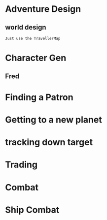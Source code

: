 # Adventure Design
## world design
	Just use the TravellerMap 
# Character Gen
## Fred
# Finding a Patron

# Getting to a new planet

# tracking down target

# Trading

# Combat

# Ship Combat
